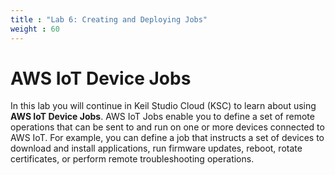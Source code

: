 ```yaml
---
title : "Lab 6: Creating and Deploying Jobs"
weight : 60
---
```



# AWS IoT Device Jobs

In this lab you will continue in Keil Studio Cloud (KSC) to learn about using **AWS IoT Device Jobs**. AWS IoT Jobs enable you to define a set of remote operations that can be sent to and run on one or more devices connected to AWS IoT. For example, you can define a job that instructs a set of devices to download and install applications, run firmware updates, reboot, rotate certificates, or perform remote troubleshooting operations.
